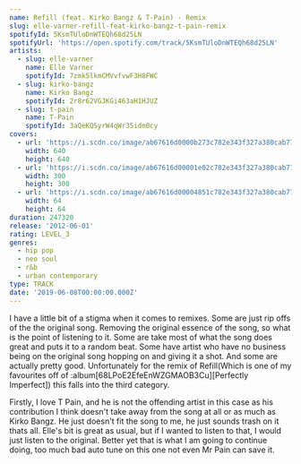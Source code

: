 ```yaml
---
name: Refill (feat. Kirko Bangz & T-Pain) - Remix
slug: elle-varner-refill-feat-kirko-bangz-t-pain-remix
spotifyId: 5KsmTUloDnWTEQh68d25LN
spotifyUrl: 'https://open.spotify.com/track/5KsmTUloDnWTEQh68d25LN'
artists:
  - slug: elle-varner
    name: Elle Varner
    spotifyId: 7zmk5lkmCMVvfvwF3H8FWC
  - slug: kirko-bangz
    name: Kirko Bangz
    spotifyId: 2r8r62VGJKGi463aH1HJUZ
  - slug: t-pain
    name: T-Pain
    spotifyId: 3aQeKQSyrW4qWr35idm0cy
covers:
  - url: 'https://i.scdn.co/image/ab67616d0000b273c782e343f327a380cab77007'
    width: 640
    height: 640
  - url: 'https://i.scdn.co/image/ab67616d00001e02c782e343f327a380cab77007'
    width: 300
    height: 300
  - url: 'https://i.scdn.co/image/ab67616d00004851c782e343f327a380cab77007'
    width: 64
    height: 64
duration: 247320
release: '2012-06-01'
rating: LEVEL_3
genres:
  - hip pop
  - neo soul
  - r&b
  - urban contemporary
type: TRACK
date: '2019-06-08T00:00:00.000Z'
---
```

I have a little bit of a stigma when it comes to remixes. Some are just rip offs of the the
original song. Removing the original essence of the song, so what is the point of listening
to it. Some are take most of what the song does great and puts it to a random beat. Some have
artist who have no business being on the original song hopping on and giving it a shot. And
some are actually pretty good. Unfortunately for the remix of Refill(Which is one of my
favourites off of :album[68LPoE2EfeEnWZGMAOB3Cu][Perfectly Imperfect]) this falls into the
third category.

Firstly, I love T Pain, and he is not the offending artist in this case as his contribution
I think doesn't take away from the song at all or as much as Kirko Bangz. He just doesn't
fit the song to me, he just sounds trash on it thats all. Elle's bit is great as usual,
but if I wanted to listen to that, I would just listen to the original. Better yet that
is what I am going to continue doing, too much bad auto tune on this one not even Mr Pain
can save it.
